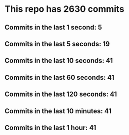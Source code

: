 # This repo has 2630 commits

## Commits in the last 1 second: 5
## Commits in the last 5 seconds: 19
## Commits in the last 10 seconds: 41
## Commits in the last 60 seconds: 41
## Commits in the last 120 seconds: 41
## Commits in the last 10 minutes: 41
## Commits in the last 1 hour: 41
